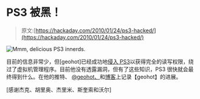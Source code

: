 # PS3 被黑！

> 原文:[https://hackaday.com/2010/01/24/ps3-hacked/](https://hackaday.com/2010/01/24/ps3-hacked/)

![](../Images/f296d69efb475e63669dd6bce21a7622.png "Mmm, delicious PS3 innerds.")

目前的信息非常少，但[geohot]已经成功地[侵入 PS3](http://geohotps3.blogspot.com/2010/01/hello-hypervisor-im-geohot.html)以获得完全的读写权限，绕过了虚拟机管理程序。目前他没有透露漏洞，但有了这些知识，PS3 很快就会最终得到什么。在他的推特、 [@geohot、](http://twitter.com/geohot)和[博客](http://geohotps3.blogspot.com/)上记录【geohot】的进展。

[感谢杰克、胡里奥、杰里米、斯奎索和沃尔]